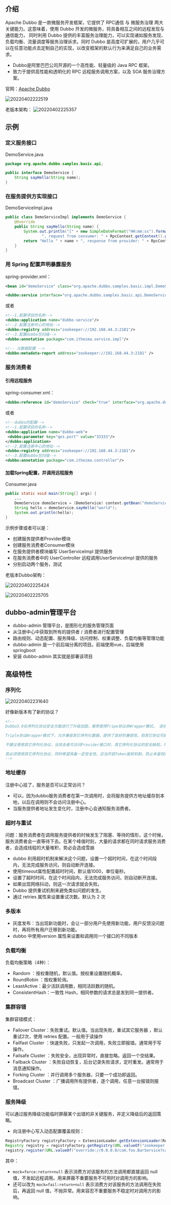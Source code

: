 ## 介绍
Apache Dubbo 是一款微服务开发框架，它提供了 RPC通信 与 微服务治理 两大关键能力。这意味着，使用 Dubbo 开发的微服务，将具备相互之间的远程发现与通信能力， 同时利用 Dubbo 提供的丰富服务治理能力，可以实现诸如服务发现、负载均衡、流量调度等服务治理诉求。同时 Dubbo 是高度可扩展的，用户几乎可以在任意功能点去定制自己的实现，以改变框架的默认行为来满足自己的业务需求。

- Dubbo是阿里巴巴公司开源的一个高性能、轻量级的 Java RPC 框架。
- 致力于提供高性能和透明化的 RPC 远程服务调用方案，以及 SOA 服务治理方案。

官网：[Apache Dubbo](https://dubbo.apache.org/zh/)

![20220402222519](https://img2022.cnblogs.com/blog/2950406/202208/2950406-20220810151930721-1356343861.png)

老版本架构：
![20220402225357](https://img2022.cnblogs.com/blog/2950406/202208/2950406-20220810151931161-1375701023.png)


## 示例
### 定义服务接口

DemoService.java

```java
package org.apache.dubbo.samples.basic.api;

public interface DemoService {
    String sayHello(String name);
}
```

### 在服务提供方实现接口

DemoServiceImpl.java

```java
public class DemoServiceImpl implements DemoService {
    @Override
    public String sayHello(String name) {
        System.out.println("[" + new SimpleDateFormat("HH:mm:ss").format(new Date()) + "] Hello " + name +
                ", request from consumer: " + RpcContext.getContext().getRemoteAddress());
        return "Hello " + name + ", response from provider: " + RpcContext.getContext().getLocalAddress();
    }
}
```

### 用 Spring 配置声明暴露服务

spring-provider.xml：

```xml
<bean id="demoService" class="org.apache.dubbo.samples.basic.impl.DemoServiceImpl"/>

<dubbo:service interface="org.apache.dubbo.samples.basic.api.DemoService" ref="demoService"/>
```
或者
```xml
<!--1.配置项目的名称-->  
<dubbo:application name="dubbo-service"/>  
<!--2.配置注册中心的地址-->  
<dubbo:registry address="zookeeper://192.168.44.3:2181"/>  
<!--3.配置dubbo包扫描-->  
<dubbo:annotation package="com.itheima.service.impl"/>  
  
<!-- 元数据配置 -->  
<dubbo:metadata-report address="zookeeper://192.168.44.3:2181" />
```


### 服务消费者

#### 引用远程服务

spring-consumer.xml：

```xml
<dubbo:reference id="demoService" check="true" interface="org.apache.dubbo.samples.basic.api.DemoService"/>
```
或者
```xml
<!--dubbo的配置-->  
<!--1.配置项目的名称-->  
<dubbo:application name="dubbo-web">  
 <dubbo:parameter key="qos.port" value="33333"/>  
</dubbo:application>  
<!--2.配置注册中心的地址-->  
<dubbo:registry address="zookeeper://192.168.44.3:2181"/>  
<!--3.配置dubbo包扫描-->  
<dubbo:annotation package="com.itheima.controller"/>
```

#### 加载Spring配置，并调用远程服务

Consumer.java

```java
public static void main(String[] args) {
    ...
    DemoService demoService = (DemoService) context.getBean("demoService");
    String hello = demoService.sayHello("world");
    System.out.println(hello);
}
```

示例步骤或者可以是：
- 创建服务提供者Provider模块
- 创建服务消费者Consumer模块
- 在服务提供者模块编写 UserServiceImpl 提供服务
- 在服务消费者中的 UserController 远程调用UserServiceImpl 提供的服务
- 分别启动两个服务，测试

老版本Dubbo架构：


![20220402225424](https://img2022.cnblogs.com/blog/2950406/202208/2950406-20220810151931557-431902690.png)

![20220402225705](https://img2022.cnblogs.com/blog/2950406/202208/2950406-20220810151931819-1800499984.png)


## dubbo-admin管理平台
- dubbo-admin 管理平台，是图形化的服务管理页面
- 从注册中心中获取到所有的提供者 / 消费者进行配置管理
- 路由规则、动态配置、服务降级、访问控制、权重调整、负载均衡等管理功能
- dubbo-admin 是一个前后端分离的项目。前端使用vue，后端使用springboot
- 安装 dubbo-admin 其实就是部署该项目


## 高级特性
### 序列化
![20220402231640](https://img2022.cnblogs.com/blog/2950406/202208/2950406-20220810151932090-794063008.png)

好像新版本有了新的协议？
```xml
<!--
Dubbo3.0在序列化协议安全方面进行了升级加固，推荐使用Tripe协议非Wrapper模式。 该协议默认安全，但需要开发人员编写IDL文件。

Triple协议Wrapper模式下，允许兼容其它序列化数据，提供了良好的兼容性。但其它协议可能存在反序列化安全缺陷，对于Hession2协议，高安全属性用户应当按照samples代码指示，开启白名单模式，框架默认会开启黑名单模式，拦截恶意调用。

不建议使用其它序列化协议，当攻击者可访问Provider接口时，其它序列化协议的安全缺陷，可能导致 Povider 接口命令执行。

若必须使用其它序列化协议，同时希望具备一定安全性。应当开启Token鉴权机制，防止未鉴权的不可信请求来源威胁Provider的安全性。开启Token鉴权机制时，应当同步开启注册中心的鉴权功能。
-->
```

### 地址缓存
注册中心挂了，服务是否可以正常访问？

- 可以，因为dubbo服务消费者在第一次调用时，会将服务提供方地址缓存到本地，以后在调用则不会访问注册中心。
- 当服务提供者地址发生变化时，注册中心会通知服务消费者。

### 超时与重试
问题：服务消费者在调用服务提供者的时候发生了阻塞、等待的情形，这个时候，服务消费者会一直等待下去。在某个峰值时刻，大量的请求都在同时请求服务消费者，会造成线程的大量堆积，势必会造成雪崩

- dubbo 利用超时机制来解决这个问题，设置一个超时时间，在这个时间段内，无法完成服务访问，则自动断开连接。
- 使用timeout属性配置超时时间，默认值1000，单位毫秒。
- 设置了超时时间，在这个时间段内，无法完成服务访问，则自动断开连接。
- 如果出现网络抖动，则这一次请求就会失败。
- Dubbo 提供重试机制来避免类似问题的发生。
- 通过 retries  属性来设置重试次数。默认为 2 次

### 多版本
- 灰度发布：当出现新功能时，会让一部分用户先使用新功能，用户反馈没问题时，再将所有用户迁移到新功能。
- dubbo 中使用version 属性来设置和调用同一个接口的不同版本

### 负载均衡
负载均衡策略（4种）：
- Random ：按权重随机，默认值。按权重设置随机概率。
- RoundRobin ：按权重轮询。
- LeastActive：最少活跃调用数，相同活跃数的随机。
- ConsistentHash：一致性 Hash，相同参数的请求总是发到同一提供者。

### 集群容错
集群容错模式：
- Failover Cluster：失败重试。默认值。当出现失败，重试其它服务器 ，默认重试2次，使用 retries 配置。一般用于读操作
- Failfast Cluster ：快速失败，只发起一次调用，失败立即报错。通常用于写操作。
- Failsafe Cluster ：失败安全，出现异常时，直接忽略。返回一个空结果。
- Failback Cluster ：失败自动恢复，后台记录失败请求，定时重发。通常用于消息通知操作。
- Forking Cluster ：并行调用多个服务器，只要一个成功即返回。
- Broadcast  Cluster ：广播调用所有提供者，逐个调用，任意一台报错则报错。

### 服务降级
可以通过服务降级功能临时屏蔽某个出错的非关键服务，并定义降级后的返回策略。

- 向注册中心写入动态配置覆盖规则：
```java
RegistryFactory registryFactory = ExtensionLoader.getExtensionLoader(RegistryFactory.class).getAdaptiveExtension();
Registry registry = registryFactory.getRegistry(URL.valueOf("zookeeper://10.20.153.10:2181"));
registry.register(URL.valueOf("override://0.0.0.0/com.foo.BarService?category=configurators&dynamic=false&application=foo&mock=force:return+null"));
```
其中：

-   `mock=force:return+null` 表示消费方对该服务的方法调用都直接返回 null 值，不发起远程调用。用来屏蔽不重要服务不可用时对调用方的影响。
-   还可以改为 `mock=fail:return+null` 表示消费方对该服务的方法调用在失败后，再返回 null 值，不抛异常。用来容忍不重要服务不稳定时对调用方的影响。

